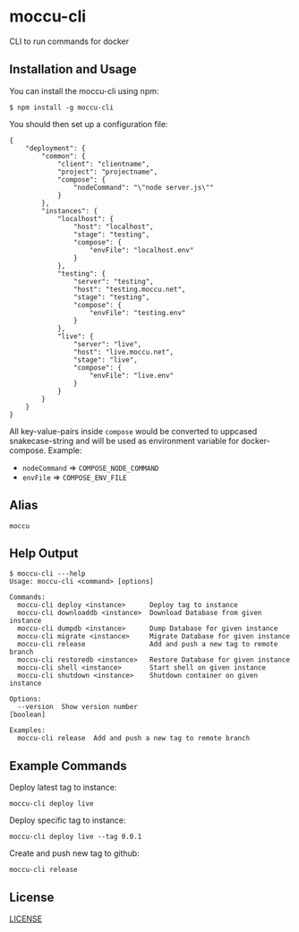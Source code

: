 moccu-cli
==============


CLI to run commands for docker

## Installation and Usage

You can install the moccu-cli using npm:
```
$ npm install -g moccu-cli
```
You should then set up a configuration file:
```
{
	"deployment": {
		"common": {
			"client": "clientname",
			"project": "projectname",
			"compose": {
				"nodeCommand": "\"node server.js\""
			}
		},
		"instances": {
			"localhost": {
				"host": "localhost",
				"stage": "testing",
				"compose": {
					"envFile": "localhost.env"
				}
			},
			"testing": {
				"server": "testing",
				"host": "testing.moccu.net",
				"stage": "testing",
				"compose": {
					"envFile": "testing.env"
				}
			},
			"live": {
				"server": "live",
				"host": "live.moccu.net",
				"stage": "live",
				"compose": {
					"envFile": "live.env"
				}
			}
		}
	}
}
```
All key-value-pairs inside `compose` would be converted to uppcased snakecase-string and will be used as environment variable for docker-compose.
Example:
- `nodeCommand` => `COMPOSE_NODE_COMMAND`
- `envFile` => `COMPOSE_ENV_FILE`


## Alias
```
moccu
```


## Help Output
```
$ moccu-cli ---help
Usage: moccu-cli <command> [options]

Commands:
  moccu-cli deploy <instance>      Deploy tag to instance
  moccu-cli downloaddb <instance>  Download Database from given instance
  moccu-cli dumpdb <instance>      Dump Database for given instance
  moccu-cli migrate <instance>     Migrate Database for given instance
  moccu-cli release                Add and push a new tag to remote branch
  moccu-cli restoredb <instance>   Restore Database for given instance
  moccu-cli shell <instance>       Start shell on given instance
  moccu-cli shutdown <instance>    Shutdown container on given instance

Options:
  --version  Show version number                                       [boolean]

Examples:
  moccu-cli release  Add and push a new tag to remote branch
```


## Example Commands

Deploy latest tag to instance:

```
moccu-cli deploy live
```

Deploy specific tag to instance:

```
moccu-cli deploy live --tag 0.0.1
```

Create and push new tag to github:

```
moccu-cli release
```


## License

[LICENSE](https://github.com/moccu/moccu-cli/blob/master/LICENSE.md)
